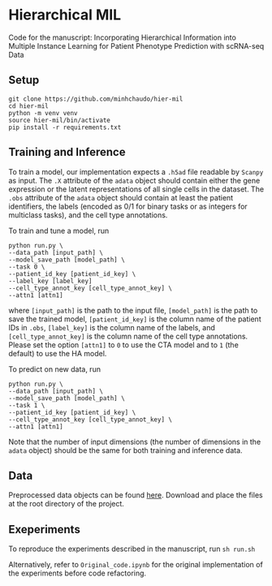 # Hierarchical MIL

Code for the manuscript: Incorporating Hierarchical Information into Multiple
Instance Learning for Patient Phenotype Prediction
with scRNA-seq Data

## Setup

```
git clone https://github.com/minhchaudo/hier-mil
cd hier-mil
python -m venv venv
source hier-mil/bin/activate
pip install -r requirements.txt
```

## Training and Inference

To train a model, our implementation expects a `.h5ad` file readable by `Scanpy` as input. The `.X` attribute of the `adata` object should contain either the gene expression or the latent representations of all single cells in the dataset. The `.obs` attribute of the `adata` object should contain at least the patient identifiers, the labels (encoded as 0/1 for binary tasks or as integers for multiclass tasks), and the cell type annotations.

To train and tune a model, run

```
python run.py \
--data_path [input_path] \
--model_save_path [model_path] \
--task 0 \
--patient_id_key [patient_id_key] \
--label_key [label_key]
--cell_type_annot_key [cell_type_annot_key] \
--attn1 [attn1]

```

where `[input_path]` is the path to the input file, `[model_path]` is the path to save the trained model, `[patient_id_key]` is the column name of the patient IDs in `.obs`, `[label_key]` is the column name of the labels, and `[cell_type_annot_key]` is the column name of the cell type annotations. Please set the option `[attn1]` to `0` to use the CTA model and to `1` (the default) to use the HA model.

To predict on new data, run

```
python run.py \
--data_path [input_path] \
--model_save_path [model_path] \
--task 1 \
--patient_id_key [patient_id_key] \
--cell_type_annot_key [cell_type_annot_key] \
--attn1 [attn1]

```

Note that the number of input dimensions (the number of dimensions in the `adata` object) should be the same for both training and inference data.

## Data

Preprocessed data objects can be found [here](https://drive.google.com/drive/folders/1x3zQX3RKMuYqNLNPwaSV82LAH97REiU-?usp=sharing). Download and place the files at the root directory of the project.

## Exeperiments

To reproduce the experiments described in the manuscript, run `sh run.sh`

Alternatively, refer to `Original_code.ipynb` for the original implementation of the experiments before code refactoring.
